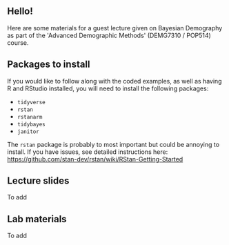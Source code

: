 ## Hello!

Here are some materials for a guest lecture given on Bayesian Demography as part of the 'Advanced Demographic Methods' (DEMG7310 / POP514) course. 

## Packages to install

If you would like to follow along with the coded examples, as well as having R and RStudio installed, you will need to install the following packages:

- `tidyverse`
- `rstan`
- `rstanarm`
- `tidybayes`
- `janitor`

The `rstan` package is probably to most important but could be annoying to install. If you have issues, see detailed instructions here: https://github.com/stan-dev/rstan/wiki/RStan-Getting-Started

## Lecture slides

To add

## Lab materials

To add
